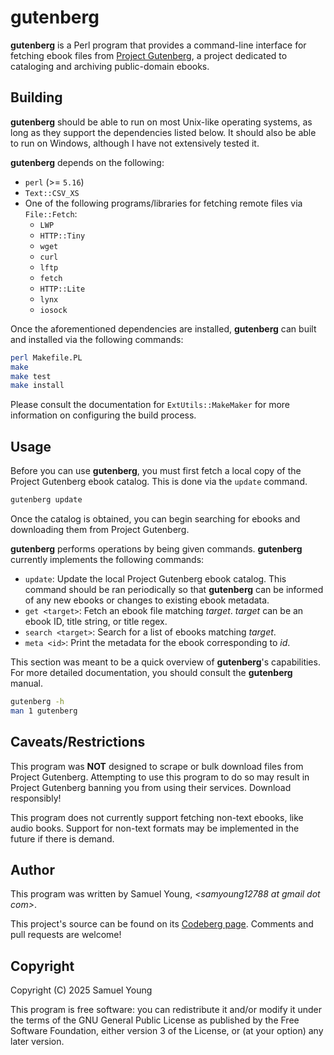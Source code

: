 # gutenberg
**gutenberg** is a Perl program that provides a command-line interface for
fetching ebook files from [Project Gutenberg](https://www.gutenberg.org/), a
project dedicated to cataloging and archiving public-domain ebooks.

## Building
**gutenberg** should be able to run on most Unix-like operating systems, as long
as they support the dependencies listed below. It should also be able to run on
Windows, although I have not extensively tested it.

**gutenberg** depends on the following:
* `perl` (>= `5.16`)
* `Text::CSV_XS`
* One of the following programs/libraries for fetching remote files via
`File::Fetch`:
  - `LWP`
  - `HTTP::Tiny`
  - `wget`
  - `curl`
  - `lftp`
  - `fetch`
  - `HTTP::Lite`
  - `lynx`
  - `iosock`

Once the aforementioned dependencies are installed, **gutenberg** can built and
installed via the following commands:
```bash
perl Makefile.PL
make
make test
make install
```
Please consult the documentation for `ExtUtils::MakeMaker` for more information
on configuring the build process.

## Usage
Before you can use **gutenberg**, you must first fetch a local copy of the
Project Gutenberg ebook catalog. This is done via the `update` command.
```bash
gutenberg update
```
Once the catalog is obtained, you can begin searching for ebooks and
downloading them from Project Gutenberg.

**gutenberg** performs operations by being given commands. **gutenberg**
currently implements the following commands:
* `update`: Update the local Project Gutenberg ebook catalog. This command
should be ran periodically so that **gutenberg** can be informed of any new
ebooks or changes to existing ebook metadata.
* `get <target>`: Fetch an ebook file matching *target*. *target* can be an
ebook ID, title string, or title regex.
* `search <target>`: Search for a list of ebooks matching *target*.
* `meta <id>`: Print the metadata for the ebook corresponding to *id*.

This section was meant to be a quick overview of **gutenberg**'s capabilities.
For more detailed documentation, you should consult the **gutenberg** manual.
```bash
gutenberg -h
man 1 gutenberg
```

## Caveats/Restrictions
This program was **NOT** designed to scrape or bulk download files from
Project Gutenberg. Attempting to use this program to do so may result in Project
Gutenberg banning you from using their services. Download responsibly!

This program does not currently support fetching non-text ebooks, like audio
books. Support for non-text formats may be implemented in the future if there
is demand.

## Author
This program was written by Samuel Young, *\<samyoung12788 at gmail dot com\>*.

This project's source can be found on its
[Codeberg page](https://codeberg.org/1-1sam/gutenberg). Comments and pull
requests are welcome!

## Copyright
Copyright (C) 2025 Samuel Young

This program is free software: you can redistribute it and/or modify
it under the terms of the GNU General Public License as published by
the Free Software Foundation, either version 3 of the License, or
(at your option) any later version.
